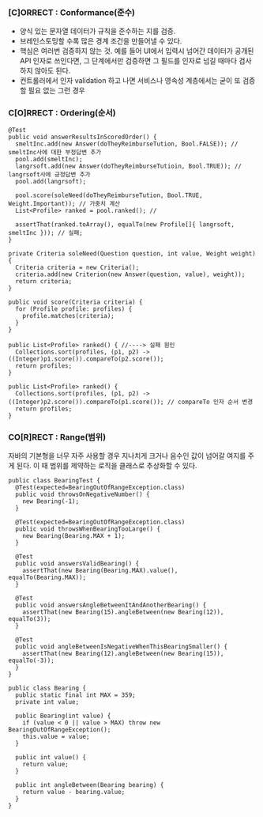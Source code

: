 ### [C]ORRECT : Conformance(준수)
- 양식 있는 문자열 데이터가 규칙을 준수하는 지를 검증.
- 브레인스토밍할 수록 많은 경계 조건을 만들어낼 수 있다.
- 핵심은 여러번 검증하지 않는 것. 예를 들어 UI에서 입력시 넘어간 데이터가 공개된 API 인자로 쓰인다면, 그 단계에서만 검증하면 그 필드를 인자로 넘길 때마다 검사하지 않아도 된다.
- 컨트롤러에서 인자 validation 하고 나면 서비스나 영속성 계층에서는 굳이 또 검증할 필요 없는 그런 경우

### C[O]RRECT : Ordering(순서)
```
@Test
public void answerResultsInScoredOrder() {
  smeltInc.add(new Answer(doTheyReimburseTution, Bool.FALSE)); // smeltInc사에 대한 부정답변 추가
  pool.add(smeltInc);
  langrsoft.add(new Answer(doTheyReimburseTutioin, Bool.TRUE)); // langrsoft사에 긍정답변 추가
  pool.add(langrsoft);
  
  pool.score(soleNeed(doTheyReimburseTution, Bool.TRUE, Weight.Important)); // 가중치 계산
  List<Profile> ranked = pool.ranked(); //
  
  assertThat(ranked.toArray(), equalTo(new Profile[]{ langrsoft, smeltInc })); // 실패; 
}
```

```
private Criteria soleNeed(Question question, int value, Weight weight) {
  Criteria criteria = new Criteria();
  criteria.add(new Criterion(new Answer(question, value), weight));
  return criteria;
}
```

```
public void score(Criteria criteria) {
  for (Profile profile: profiles) {
    profile.matches(criteria);
  }
}

public List<Profile> ranked() { //----> 실패 원인
  Collections.sort(profiles, (p1, p2) -> ((Integer)p1.score()).compareTo(p2.score());
  return profiles;
}
```

```
public List<Profile> ranked() {
  Collections.sort(profiles, (p1, p2) -> ((Integer)p2.score()).compareTo(p1.score()); // compareTo 인자 순서 변경
  return profiles;
}
```

### CO[R]RECT : Range(범위)
자바의 기본형을 너무 자주 사용할 경우 지나치게 크거나 음수인 값이 넘어갈 여지를 주게 된다.
이 때 범위를 제약하는 로직을 클래스로 추상화할 수 있다.
```
public class BearingTest {
  @Test(expected=BearingOutOfRangeException.class)
  public void throwsOnNegativeNumber() {
    new Bearing(-1);
  }
  
  @Test(expected=BearingOutOfRangeException.class)
  public void throwsWhenBearingTooLarge() {
    new Bearing(Bearing.MAX + 1);
  }
  
  @Test
  public void answersValidBearing() {
    assertThat(new Bearing(Bearing.MAX).value(), equalTo(Bearing.MAX));
  }
  
  @Test
  public void answersAngleBetweenItAndAnotherBearing() {
    assertThat(new Bearing(15).angleBetween(new Bearing(12)), equalTo(3));
  }
  
  @Test
  public void angleBetweenIsNegativeWhenThisBearingSmaller() {
    assertThat(new Bearing(12).angleBetween(new Bearing(15)), equalTo(-3));
  }
}
```
```
public class Bearing { 
  public static final int MAX = 359;
  private int value;
  
  public Bearing(int value) {
    if (value < 0 || value > MAX) throw new BearingOutOfRangeException();
    this.value = value;
  }
  
  public int value() {
    return value;
  }
  
  public int angleBetween(Bearing bearing) {
    return value - bearing.value;
  }
}
```

